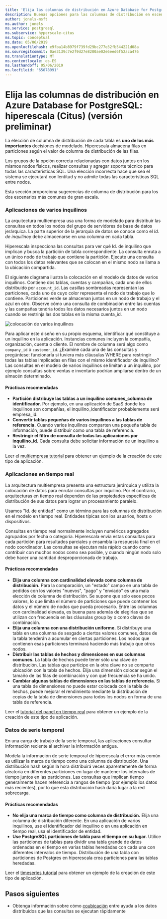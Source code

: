 ```yaml
---
title: 'Elija las columnas de distribución en Azure Database for PostgreSQL: hiperescala (Citus) (versión preliminar)'
description: Buenas opciones para las columnas de distribución en escenarios comunes de hiperescala
author: jonels-msft
ms.author: jonels
ms.service: postgresql
ms.subservice: hyperscale-citus
ms.topic: conceptual
ms.date: 05/06/2019
ms.openlocfilehash: e9fba14b8979f739fd29bc277e32fb544221d08a
ms.sourcegitcommit: 0ae3139c7e2f9d27e8200ae02e6eed6f52aca476
ms.translationtype: MT
ms.contentlocale: es-ES
ms.lasthandoff: 05/06/2019
ms.locfileid: "65078991"
---
```

# <a name="choose-distribution-columns-in-azure-database-for-postgresql--hyperscale-citus-preview"></a>Elija las columnas de distribución en Azure Database for PostgreSQL: hiperescala (Citus) (versión preliminar)

La elección de columna de distribución de cada tabla es **uno de los más importantes** decisiones de modelado. Hiperescala almacena filas en particiones según el valor de columna de distribución de las filas.

Los grupos de la opción correcta relacionadas con datos juntos en los mismos nodos físicos, realizar consultas y agregar soporte técnico para todas las características SQL. Una elección incorrecta hace que sea el sistema se ejecutará con lentitud y no admite todas las características SQL entre nodos.

Esta sección proporciona sugerencias de columna de distribución para los dos escenarios más comunes de gran escala.

### <a name="multi-tenant-apps"></a>Aplicaciones de varios inquilinos

La arquitectura multiempresa usa una forma de modelado para distribuir las consultas en todos los nodos del grupo de servidores de base de datos jerárquica.  La parte superior de la jerarquía de datos se conoce como el *Id. de inquilino*y debe almacenarse en una columna en cada tabla.

Hiperescala inspecciona las consultas para ver qué Id. de inquilino que implican y busca la partición de tabla correspondiente. La consulta enruta a un único nodo de trabajo que contiene la partición. Ejecute una consulta con todos los datos relevantes que se colocan en el mismo nodo se llama a la ubicación compartida.

El siguiente diagrama ilustra la colocación en el modelo de datos de varios inquilinos. Contiene dos tablas, cuentas y campañas, cada uno de ellos distribuido por `account_id`. Las casillas sombreadas representan las particiones, cada uno de cuyo color representa el nodo de trabajo que lo contiene. Particiones verde se almacenan juntos en un nodo de trabajo y el azul en otro. Observe cómo una consulta de combinación entre las cuentas y las campañas tendría todos los datos necesarios juntos en un nodo cuando se restrinja las dos tablas en la misma cuenta\_id.

![colocación de varios inquilinos](media/concepts-hyperscale-choosing-distribution-column/multi-tenant-colocation.png)

Para aplicar este diseño en su propio esquema, identificar qué constituye a un inquilino en la aplicación. Instancias comunes incluyen la compañía, organización, cuenta o cliente. El nombre de columna será algo como `company_id` o `customer_id`. ¿Examine cada una de las consultas y pregúntese: funcionaría si tuviera más cláusulas WHERE para restringir todas las tablas implicadas en filas con el mismo identificador de inquilino?
Las consultas en el modelo de varios inquilinos se limitan a un inquilino, por ejemplo consultas sobre ventas e inventario podrían ampliarse dentro de un almacén determinado.

#### <a name="best-practices"></a>Prácticas recomendadas

-   **Partición distribuye las tablas a un inquilino comunes\_columna de identificador.** Por ejemplo, en una aplicación de SaaS donde los inquilinos son compañías, el inquilino\_identificador probablemente será empresa\_id.
-   **Convertir tablas pequeñas de varios inquilinos a las tablas de referencia.** Cuando varios inquilinos comparten una pequeña tabla de información, puede distribuir como una tabla de referencia.
-   **Restringir el filtro de consulta de todas las aplicaciones por inquilino\_id.** Cada consulta debe solicitar información de un inquilino a la vez.

Leer el [multiempresa tutorial](./tutorial-design-database-hyperscale-multi-tenant.md) para obtener un ejemplo de la creación de este tipo de aplicación.

### <a name="real-time-apps"></a>Aplicaciones en tiempo real

La arquitectura multiempresa presenta una estructura jerárquica y utiliza la colocación de datos para enrutar consultas por inquilino. Por el contrario, arquitecturas en tiempo real dependen de las propiedades específicas de distribución de sus datos para lograr un procesamiento paralelo.

Usamos "Id. de entidad" como un término para las columnas de distribución en el modelo en tiempo real. Entidades típicas son los usuarios, hosts o dispositivos.

Consultas en tiempo real normalmente incluyen numéricos agregados agrupados por fecha o categoría. Hiperescala envía estas consultas para cada partición para resultados parciales y ensambla la respuesta final en el nodo coordinador. Las consultas se ejecutan más rápido cuando como contribuir con muchos nodos como sea posible, y cuando ningún nodo solo debe hacer una cantidad desproporcionada de trabajo.

#### <a name="best-practices"></a>Prácticas recomendadas

-   **Elija una columna con cardinalidad elevada como columna de distribución.** Para la comparación, un \"estado\" campo en una tabla de pedidos con los valores "nuevos", "pago" y "enviado" es una mala elección de columna de distribución. Se supone que solo esos pocos valores, lo que limita el número de particiones que puede contener los datos y el número de nodos que pueda procesarlo. Entre las columnas con cardinalidad elevada, es buena para además de elegirlas que se utilizan con frecuencia en las cláusulas group by o como claves de combinación.
-   **Elija una columna con una distribución uniforme.** Si distribuye una tabla en una columna de sesgado a ciertos valores comunes, datos de la tabla tenderán a acumular en ciertas particiones. Los nodos que contienen esas particiones terminará haciendo más trabajo que otros nodos.
-   **Distribuir las tablas de hechos y dimensiones en sus columnas comunes.**
    La tabla de hechos puede tener sólo una clave de distribución. Las tablas que participe en la otra clave no se comparte ubicación con la tabla de hechos. Elija una dimensión colocar según el tamaño de las filas de combinación y con qué frecuencia se ha unido.
-   **Cambiar algunas tablas de dimensiones en las tablas de referencia.** Si una tabla de dimensiones no puede estar colocada con la tabla de hechos, puede mejorar el rendimiento mediante la distribución de copias de la tabla de dimensiones para todos los nodos en forma de una tabla de referencia.

Leer el [tutorial del panel en tiempo real](./tutorial-design-database-hyperscale-realtime.md) para obtener un ejemplo de la creación de este tipo de aplicación.

### <a name="timeseries-data"></a>Datos de serie temporal

En una carga de trabajo de la serie temporal, las aplicaciones consultar información reciente al archivar la información antigua.

Modela la información de serie temporal de hiperescala el error más común es utilizar la marca de tiempo como una columna de distribución. Una distribución hash según la hora distribuirá veces aparentemente de forma aleatoria en diferentes particiones en lugar de mantener los intervalos de tiempo juntos en las particiones. Las consultas que implican tiempo generalmente hacen referencia a rangos de tiempo (por ejemplo los datos más recientes), por lo que esta distribución hash daría lugar a la red sobrecarga.

#### <a name="best-practices"></a>Prácticas recomendadas

-   **No elija una marca de tiempo como columna de distribución.** Elija una columna de distribución diferente. En una aplicación de varios inquilinos, use el identificador del inquilino o en una aplicación en tiempo real, usa el identificador de entidad.
-   **Use PostgreSQL particiones de tabla para el tiempo en su lugar.** Utilice las particiones de tablas para dividir una tabla grande de datos ordenadas en el tiempo en varias tablas heredadas con cada una con diferentes intervalos de tiempo.  Distribución de una tabla con particiones de Postgres en hiperescala crea particiones para las tablas heredadas.

Leer el [timeseries tutorial](https://aka.ms/hyperscale-tutorial-timeseries) para obtener un ejemplo de la creación de este tipo de aplicación.

## <a name="next-steps"></a>Pasos siguientes
- Obtenga información sobre cómo [coubicación](concepts-hyperscale-colocation.md) entre ayuda a los datos distribuidos que las consultas se ejecutan rápidamente
